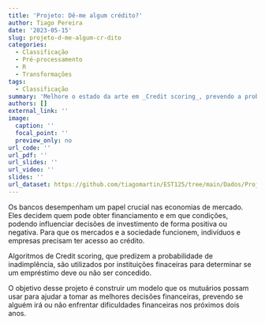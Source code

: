 ```yaml
---
title: 'Projeto: Dê-me algum crédito?'
author: Tiago Pereira
date: '2023-05-15'
slug: projeto-d-me-algum-cr-dito
categories:
  - Classificação
  - Pré-processamento
  - R
  - Transformações
tags:
  - Classificação
summary: 'Melhore o estado da arte em _Credit scoring_, prevendo a probabilidade de alguém passar por dificuldades financeiras nos próximos dois anos.'
authors: []
external_link: ''
image:
  caption: ''
  focal_point: ''
  preview_only: no
url_code: ''
url_pdf: ''
url_slides: ''
url_video: ''
slides: ''
url_dataset: https://github.com/tiagomartin/EST125/tree/main/Dados/Projeto%20-%20De-me%20algum%20credito
---
```


Os bancos desempenham um papel crucial nas economias de mercado. Eles decidem quem pode obter financiamento e em que condições, podendo influenciar decisões de investimento de forma positiva ou negativa. Para que os mercados e a sociedade funcionem, indivíduos e empresas precisam ter acesso ao crédito.

Algoritmos de Credit scoring, que predizem a probabilidade de inadimplência, são utilizados por instituições finaceiras para determinar se um empréstimo deve ou não ser concedido.

O objetivo desse projeto é construir um modelo que os mutuários possam usar para ajudar a tomar as melhores decisões financeiras, prevendo se alguém irá ou não enfrentar dificuldades financeiras nos próximos dois anos.

